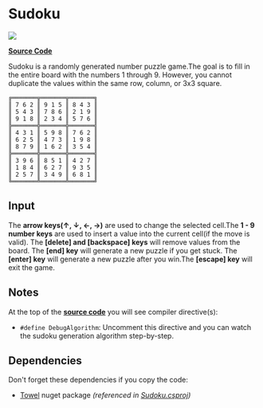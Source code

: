 # Sudoku

![](https://github.com/ZacharyPatten/dotnet-console-games/workflows/Sudoku/badge.svg)

**[Source Code](Program.cs)**

Sudoku is a randomly generated number puzzle game.The goal is to fill in the entire board with the numbers 1 through 9. However, you cannot duplicate the values within the same row, column, or 3x3 square.

```
╔═══════╦═══════╦═══════╗
║ 7 6 2 ║ 9 1 5 ║ 8 4 3 ║
║ 5 4 3 ║ 7 8 6 ║ 2 1 9 ║
║ 9 1 8 ║ 2 3 4 ║ 5 7 6 ║
╠═══════╬═══════╬═══════╣
║ 4 3 1 ║ 5 9 8 ║ 7 6 2 ║
║ 6 2 5 ║ 4 7 3 ║ 1 9 8 ║
║ 8 7 9 ║ 1 6 2 ║ 3 5 4 ║
╠═══════╬═══════╬═══════╣
║ 3 9 6 ║ 8 5 1 ║ 4 2 7 ║
║ 1 8 4 ║ 6 2 7 ║ 9 3 5 ║
║ 2 5 7 ║ 3 4 9 ║ 6 8 1 ║
╚═══════╩═══════╩═══════╝
```

## Input

The **arrow keys(↑, ↓, ←, →)** are used to change the selected cell.The **1 - 9 number keys** are used to insert a value into the current cell(if the move is valid). The **\[delete\] and \[backspace\] keys** will remove values from the board. The **\[end\] key** will generate a new puzzle if you get stuck. The **\[enter\] key** will generate a new puzzle after you win.The **\[escape\] key** will exit the game.

## Notes

At the top of the **[source code](Program.cs)** you will see compiler directive(s):
- `#define DebugAlgorithm`: Uncomment this directive and you can watch the sudoku generation algorithm step-by-step.

## Dependencies

Don't forget these dependencies if you copy the code:

- [Towel](https://github.com/ZacharyPatten/Towel) nuget package _(referenced in [Sudoku.csproj](Sudoku.csproj))_
